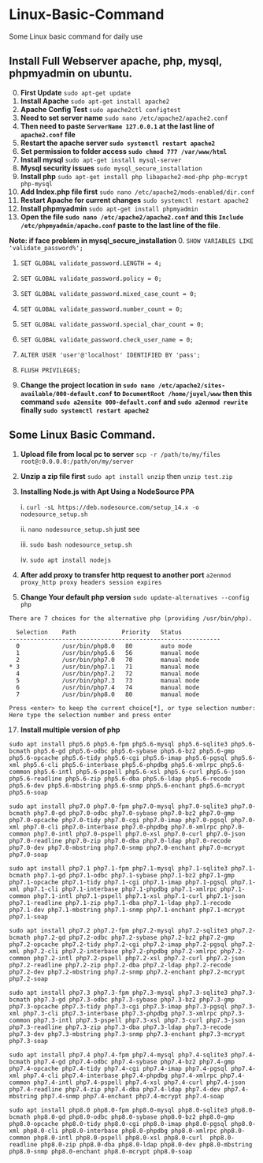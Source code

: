 # Linux-Basic-Command
Some Linux basic command for daily use


## **Install Full Webserver apache, php, mysql, phpmyadmin on ubuntu.**

0. **First Update** `sudo apt-get update`
1. **Install Apache** `sudo apt-get install apache2`
2. **Apache Config Test** `sudo apache2ctl configtest`
3. **Need to set server name** `sudo nano /etc/apache2/apache2.conf`
4. **Then need to paste `ServerName 127.0.0.1` at the last line of `apache2.conf` file**
5. **Restart the apache server `sudo systemctl restart apache2`**
6. **Set permission to folder access `sudo chmod 777 /var/www/html`**
7. **Install mysql** `sudo apt-get install mysql-server`
8. **Mysql security issues** `sudo mysql_secure_installation`
9. **Install php** `sudo apt-get install php libapache2-mod-php php-mcrypt php-mysql`
10. **Add Index.php file first** `sudo nano /etc/apache2/mods-enabled/dir.conf`
11. **Restart Apache for current changes** `sudo systemctl restart apache2`
12. **Install phpmyadmin** `sudo apt-get install phpmyadmin`
13. **Open the file `sudo nano /etc/apache2/apache2.conf` and this `Include /etc/phpmyadmin/apache.conf` paste
    to the last line of the file**.


**Note: if face problem in mysql_secure_installation**
0. `SHOW VARIABLES LIKE 'validate_password%';`
1. `SET GLOBAL validate_password.LENGTH = 4;`
2. `SET GLOBAL validate_password.policy = 0;`
3. `SET GLOBAL validate_password.mixed_case_count = 0;`
4. `SET GLOBAL validate_password.number_count = 0;`
5. `SET GLOBAL validate_password.special_char_count = 0;`
6. `SET GLOBAL validate_password.check_user_name = 0;`
7. `ALTER USER 'user'@'localhost' IDENTIFIED BY 'pass';`
8. `FLUSH PRIVILEGES;`

14. **Change the project location in `sudo nano /etc/apache2/sites-available/000-default.conf` to
    `DocumentRoot /home/juyel/www` then this command `sudo a2ensite 000-default.conf` and `sudo a2enmod rewrite`
    finally `sudo systemctl restart apache2`**



## **Some Linux Basic Command.**
1. **Upload file from local pc to server** `scp -r /path/to/my/files root@:0.0.0.0:/path/on/my/server`
2. **Unzip a zip file first** `sudo apt install unzip` then `unzip test.zip`
3. **Installing Node.js with Apt Using a NodeSource PPA**
    
   i. `curl -sL https://deb.nodesource.com/setup_14.x -o nodesource_setup.sh`

   ii. `nano nodesource_setup.sh` just see
   
   iii. `sudo bash nodesource_setup.sh` 

   iv. `sudo apt install nodejs`

15. **After add proxy to transfer http request to another port** `a2enmod proxy_http proxy headers session expires`

16. **Change Your default php version** `sudo update-alternatives --config php`
~~~~
There are 7 choices for the alternative php (providing /usr/bin/php).

  Selection    Path             Priority   Status
------------------------------------------------------------
  0            /usr/bin/php8.0   80        auto mode
  1            /usr/bin/php5.6   56        manual mode
  2            /usr/bin/php7.0   70        manual mode
* 3            /usr/bin/php7.1   71        manual mode
  4            /usr/bin/php7.2   72        manual mode
  5            /usr/bin/php7.3   73        manual mode
  6            /usr/bin/php7.4   74        manual mode
  7            /usr/bin/php8.0   80        manual mode

Press <enter> to keep the current choice[*], or type selection number: Here type the selection number and press enter
~~~~

17. **Install multiple version of php**
~~~~
sudo apt install php5.6 php5.6-fpm php5.6-mysql php5.6-sqlite3 php5.6-bcmath php5.6-gd php5.6-odbc php5.6-sybase php5.6-bz2 php5.6-gmp php5.6-opcache php5.6-tidy php5.6-cgi php5.6-imap php5.6-pgsql php5.6-xml php5.6-cli php5.6-interbase php5.6-phpdbg php5.6-xmlrpc php5.6-common php5.6-intl php5.6-pspell php5.6-xsl php5.6-curl php5.6-json php5.6-readline php5.6-zip php5.6-dba php5.6-ldap php5.6-recode php5.6-dev php5.6-mbstring php5.6-snmp php5.6-enchant php5.6-mcrypt php5.6-soap

sudo apt install php7.0 php7.0-fpm php7.0-mysql php7.0-sqlite3 php7.0-bcmath php7.0-gd php7.0-odbc php7.0-sybase php7.0-bz2 php7.0-gmp php7.0-opcache php7.0-tidy php7.0-cgi php7.0-imap php7.0-pgsql php7.0-xml php7.0-cli php7.0-interbase php7.0-phpdbg php7.0-xmlrpc php7.0-common php7.0-intl php7.0-pspell php7.0-xsl php7.0-curl php7.0-json php7.0-readline php7.0-zip php7.0-dba php7.0-ldap php7.0-recode php7.0-dev php7.0-mbstring php7.0-snmp php7.0-enchant php7.0-mcrypt php7.0-soap

sudo apt install php7.1 php7.1-fpm php7.1-mysql php7.1-sqlite3 php7.1-bcmath php7.1-gd php7.1-odbc php7.1-sybase php7.1-bz2 php7.1-gmp php7.1-opcache php7.1-tidy php7.1-cgi php7.1-imap php7.1-pgsql php7.1-xml php7.1-cli php7.1-interbase php7.1-phpdbg php7.1-xmlrpc php7.1-common php7.1-intl php7.1-pspell php7.1-xsl php7.1-curl php7.1-json php7.1-readline php7.1-zip php7.1-dba php7.1-ldap php7.1-recode php7.1-dev php7.1-mbstring php7.1-snmp php7.1-enchant php7.1-mcrypt php7.1-soap

sudo apt install php7.2 php7.2-fpm php7.2-mysql php7.2-sqlite3 php7.2-bcmath php7.2-gd php7.2-odbc php7.2-sybase php7.2-bz2 php7.2-gmp php7.2-opcache php7.2-tidy php7.2-cgi php7.2-imap php7.2-pgsql php7.2-xml php7.2-cli php7.2-interbase php7.2-phpdbg php7.2-xmlrpc php7.2-common php7.2-intl php7.2-pspell php7.2-xsl php7.2-curl php7.2-json php7.2-readline php7.2-zip php7.2-dba php7.2-ldap php7.2-recode php7.2-dev php7.2-mbstring php7.2-snmp php7.2-enchant php7.2-mcrypt php7.2-soap

sudo apt install php7.3 php7.3-fpm php7.3-mysql php7.3-sqlite3 php7.3-bcmath php7.3-gd php7.3-odbc php7.3-sybase php7.3-bz2 php7.3-gmp php7.3-opcache php7.3-tidy php7.3-cgi php7.3-imap php7.3-pgsql php7.3-xml php7.3-cli php7.3-interbase php7.3-phpdbg php7.3-xmlrpc php7.3-common php7.3-intl php7.3-pspell php7.3-xsl php7.3-curl php7.3-json php7.3-readline php7.3-zip php7.3-dba php7.3-ldap php7.3-recode php7.3-dev php7.3-mbstring php7.3-snmp php7.3-enchant php7.3-mcrypt php7.3-soap

sudo apt install php7.4 php7.4-fpm php7.4-mysql php7.4-sqlite3 php7.4-bcmath php7.4-gd php7.4-odbc php7.4-sybase php7.4-bz2 php7.4-gmp php7.4-opcache php7.4-tidy php7.4-cgi php7.4-imap php7.4-pgsql php7.4-xml php7.4-cli php7.4-interbase php7.4-phpdbg php7.4-xmlrpc php7.4-common php7.4-intl php7.4-pspell php7.4-xsl php7.4-curl php7.4-json php7.4-readline php7.4-zip php7.4-dba php7.4-ldap php7.4-dev php7.4-mbstring php7.4-snmp php7.4-enchant php7.4-mcrypt php7.4-soap

sudo apt install php8.0 php8.0-fpm php8.0-mysql php8.0-sqlite3 php8.0-bcmath php8.0-gd php8.0-odbc php8.0-sybase php8.0-bz2 php8.0-gmp php8.0-opcache php8.0-tidy php8.0-cgi php8.0-imap php8.0-pgsql php8.0-xml php8.0-cli php8.0-interbase php8.0-phpdbg php8.0-xmlrpc php8.0-common php8.0-intl php8.0-pspell php8.0-xsl php8.0-curl  php8.0-readline php8.0-zip php8.0-dba php8.0-ldap php8.0-dev php8.0-mbstring php8.0-snmp php8.0-enchant php8.0-mcrypt php8.0-soap

~~~~




   


